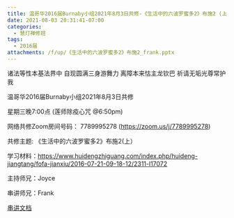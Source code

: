 ```yaml
---
title: 温哥华2016届Burnaby小组2021年8月3日共修-《生活中的六波罗蜜多2》布施2 (上）
date: 2021-08-03 20:31:41-07:00
categories:
  - 慧灯禅修班
tags:
  - 2016届
attachments: /f/up/《生活中的六波罗蜜多2》布施2_frank.pptx
---
```

诸法等性本基法界中 自现圆满三身游舞力 离障本来怙主龙钦巴 祈请无垢光尊常护我

温哥华2016届Burnaby小组2021年8月3日共修 

星期三晚7:00点 (莲师除疫心咒 @6:50pm)

网络共修Zoom房间号码： 7789995278 (<https://zoom.us/j/7789995278>)

共修主题: 《生活中的六波罗蜜多2》布施2(上）

学习材料：https://www.huidengzhiguang.com/index.php/huideng-jiangtang/fofa-jianxiu/2016-07-21-09-18-12/2311-l17072


主持师兄：Joyce

串讲师兄：Frank

[串讲文档](https://s3.ca-central-1.wasabisys.com/hddata/f.huidengchanxiu.net/hdv/f/up/《生活中的六波罗蜜多2》布施2_frank.pptx)